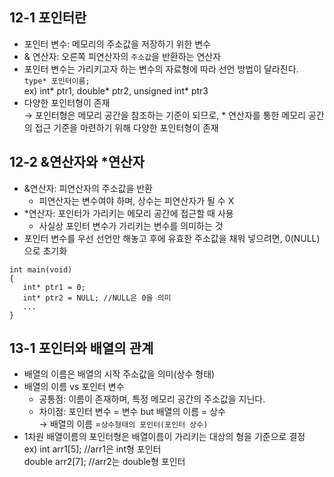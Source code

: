 ## 12-1 포인터란
- 포인터 변수: 메모리의 주소값을 저장하기 위한 변수
- & 연산자: 오른쪽 피연산자의 `주소값`을 반환하는 연산자
- 포인터 변수는 가리키고자 하는 변수의 자료형에 따라 선언 방법이 달라진다. <br>
   `type* 포인터이름;` <br>
   ex) int* ptr1, double* ptr2, unsigned int* ptr3
- 다양한 포인터형이 존재 <br>
   → 포인터형은 메모리 공간을 참조하는 기준이 되므로, * 연산자를 통한 메모리 공간의 접근 기준을 마련하기 위해 다양한 포인터형이 존재

## 12-2 &연산자와 *연산자
- &연산자: 피연산자의 주소값을 반환
  - 피연산자는 변수여야 하며, 상수는 피연산자가 될 수 X
- *연산자: 포인터가 가리키는 메모리 공간에 접근할 때 사용
  - 사실상 포인터 변수가 가리키는 변수를 의미하는 것 
- 포인터 변수를 우선 선언만 해놓고 후에 유효한 주소값을 채워 넣으려면, 0(NULL)으로 초기화
```
int main(void)
{
   int* ptr1 = 0;
   int* ptr2 = NULL; //NULL은 0을 의미
   ...
}
```

## 13-1 포인터와 배열의 관계
- 배열의 이름은 배열의 시작 주소값을 의미(상수 형태)
- 배열의 이름 vs 포인터 변수
   - 공통점: 이름이 존재하며, 특정 메모리 공간의 주소값을 지닌다.
   - 차이점: 포인터 변수 = 변수 but 배열의 이름 = 상수 <br>
    → 배열의 이름 =`상수형태의 포인터(포인터 상수)`
- 1차원 배열이름의 포인터형은 배열이름이 가리키는 대상의 형을 기준으로 결정 <br>
  ex) int arr1[5]; //arr1은 int형 포인터 <br>
      double arr2[7]; //arr2는 double형 포인터     
